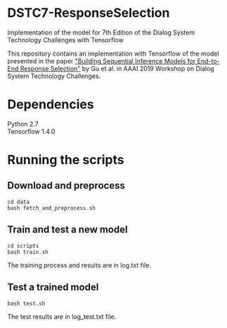 # DSTC7-ResponseSelection
Implementation of the model for 7th Edition of the Dialog System Technology Challenges with Tensorflow

This repository contains an implementation with Tensorflow of the model presented in the paper ["Building Sequential Inference Models for End-to-End Response Selection"](http://www.aclweb.org/anthology/P17-1152) by Gu et al. in AAAI 2019 Workshop on Dialog System Technology Challenges.

# Dependencies
Python 2.7 <br>
Tensorflow 1.4.0

# Running the scripts
## Download and preprocess
```
cd data
bash fetch_and_preprocess.sh
```

## Train and test a new model
```
cd scripts
bash train.sh
```
The training process and results are in log.txt file.

## Test a trained model
```
bash test.sh
```
The test results are in log_test.txt file.
